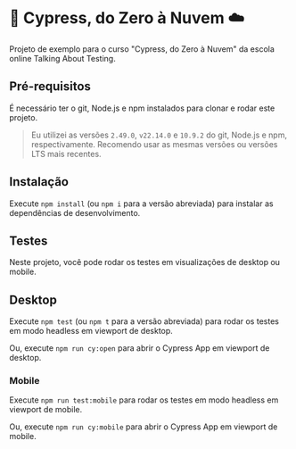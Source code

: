 # 🌲 Cypress, do Zero à Nuvem ☁️

Projeto de exemplo para o curso "Cypress, do Zero à Nuvem" da escola online Talking About Testing.

## Pré-requisitos

É necessário ter o git, Node.js e npm instalados para clonar e rodar este projeto.

> Eu utilizei as versões `2.49.0`, `v22.14.0` e `10.9.2` do git, Node.js e npm, respectivamente. Recomendo usar as mesmas versões ou versões LTS mais recentes.

## Instalação

Execute `npm install` (ou `npm i` para a versão abreviada) para instalar as dependências de desenvolvimento.

## Testes

Neste projeto, você pode rodar os testes em visualizações de desktop ou mobile.

## Desktop

Execute `npm test` (ou `npm t` para a versão abreviada) para rodar os testes em modo headless em viewport de desktop.

Ou, execute `npm run cy:open` para abrir o Cypress App em viewport de desktop.

### Mobile

Execute `npm run test:mobile` para rodar os testes em modo headless em viewport de mobile.

Ou, execute `npm run cy:mobile` para abrir o Cypress App em viewport de mobile.
